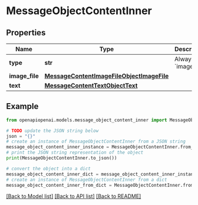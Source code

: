 # MessageObjectContentInner


## Properties

Name | Type | Description | Notes
------------ | ------------- | ------------- | -------------
**type** | **str** | Always &#x60;image_file&#x60;. | 
**image_file** | [**MessageContentImageFileObjectImageFile**](MessageContentImageFileObjectImageFile.md) |  | 
**text** | [**MessageContentTextObjectText**](MessageContentTextObjectText.md) |  | 

## Example

```python
from openapiopenai.models.message_object_content_inner import MessageObjectContentInner

# TODO update the JSON string below
json = "{}"
# create an instance of MessageObjectContentInner from a JSON string
message_object_content_inner_instance = MessageObjectContentInner.from_json(json)
# print the JSON string representation of the object
print(MessageObjectContentInner.to_json())

# convert the object into a dict
message_object_content_inner_dict = message_object_content_inner_instance.to_dict()
# create an instance of MessageObjectContentInner from a dict
message_object_content_inner_from_dict = MessageObjectContentInner.from_dict(message_object_content_inner_dict)
```
[[Back to Model list]](../README.md#documentation-for-models) [[Back to API list]](../README.md#documentation-for-api-endpoints) [[Back to README]](../README.md)


